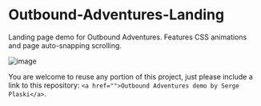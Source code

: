 # Outbound-Adventures-Landing
 Landing page demo for Outbound Adventures. Features CSS animations and page auto-snapping scrolling.
 
![image](https://github.com/SergePlaski/Outbound-Adventures-Landing/assets/116371601/1780ed09-e539-4d2d-b0bc-f0d3ae7350cc)

You are welcome to reuse any portion of this project, just please include a link to this repository: `<a href="">Outbound Adventures demo by Serge Plaski</a>`.
